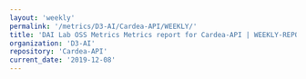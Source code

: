 ```yaml
---
layout: 'weekly'
permalink: '/metrics/D3-AI/Cardea-API/WEEKLY/'
title: 'DAI Lab OSS Metrics Metrics report for Cardea-API | WEEKLY-REPORT-2019-12-08'
organization: 'D3-AI'
repository: 'Cardea-API'
current_date: '2019-12-08'
---
```

